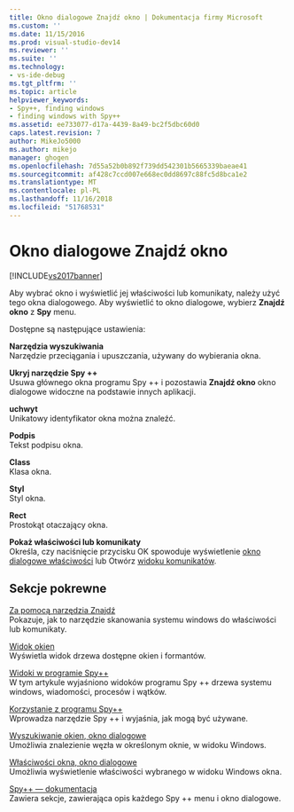 ```yaml
---
title: Okno dialogowe Znajdź okno | Dokumentacja firmy Microsoft
ms.custom: ''
ms.date: 11/15/2016
ms.prod: visual-studio-dev14
ms.reviewer: ''
ms.suite: ''
ms.technology:
- vs-ide-debug
ms.tgt_pltfrm: ''
ms.topic: article
helpviewer_keywords:
- Spy++, finding windows
- finding windows with Spy++
ms.assetid: ee733077-d17a-4439-8a49-bc2f5dbc60d0
caps.latest.revision: 7
author: MikeJo5000
ms.author: mikejo
manager: ghogen
ms.openlocfilehash: 7d55a52b0b892f739dd542301b5665339baeae41
ms.sourcegitcommit: af428c7ccd007e668ec0dd8697c88fc5d8bca1e2
ms.translationtype: MT
ms.contentlocale: pl-PL
ms.lasthandoff: 11/16/2018
ms.locfileid: "51768531"
---
```

# <a name="find-window-dialog-box"></a>Okno dialogowe Znajdź okno
[!INCLUDE[vs2017banner](../includes/vs2017banner.md)]

Aby wybrać okno i wyświetlić jej właściwości lub komunikaty, należy użyć tego okna dialogowego. Aby wyświetlić to okno dialogowe, wybierz **Znajdź okno** z **Spy** menu.  
  
 Dostępne są następujące ustawienia:  
  
 **Narzędzia wyszukiwania**  
 Narzędzie przeciągania i upuszczania, używany do wybierania okna.  
  
 **Ukryj narzędzie Spy ++**  
 Usuwa głównego okna programu Spy ++ i pozostawia **Znajdź okno** okno dialogowe widoczne na podstawie innych aplikacji.  
  
 **uchwyt**  
 Unikatowy identyfikator okna można znaleźć.  
  
 **Podpis**  
 Tekst podpisu okna.  
  
 **Class**  
 Klasa okna.  
  
 **Styl**  
 Styl okna.  
  
 **Rect**  
 Prostokąt otaczający okna.  
  
 **Pokaż właściwości lub komunikaty**  
 Określa, czy naciśnięcie przycisku OK spowoduje wyświetlenie [okno dialogowe właściwości](../debugger/window-properties-dialog-box.md) lub Otwórz [widoku komunikatów](../debugger/messages-view.md).  
  
## <a name="related-sections"></a>Sekcje pokrewne  
 [Za pomocą narzędzia Znajdź](../debugger/how-to-use-the-finder-tool.md)  
 Pokazuje, jak to narzędzie skanowania systemu windows do właściwości lub komunikaty.  
  
 [Widok okien](../debugger/windows-view.md)  
 Wyświetla widok drzewa dostępne okien i formantów.  
  
 [Widoki w programie Spy++](../debugger/spy-increment-views.md)  
 W tym artykule wyjaśniono widoków programu Spy ++ drzewa systemu windows, wiadomości, procesów i wątków.  
  
 [Korzystanie z programu Spy++](../debugger/using-spy-increment.md)  
 Wprowadza narzędzie Spy ++ i wyjaśnia, jak mogą być używane.  
  
 [Wyszukiwanie okien, okno dialogowe](../debugger/window-search-dialog-box.md)  
 Umożliwia znalezienie węzła w określonym oknie, w widoku Windows.  
  
 [Właściwości okna, okno dialogowe](../debugger/window-properties-dialog-box.md)  
 Umożliwia wyświetlenie właściwości wybranego w widoku Windows okna.  
  
 [Spy++ — dokumentacja](../debugger/spy-increment-reference.md)  
 Zawiera sekcje, zawierająca opis każdego Spy ++ menu i okno dialogowe.



